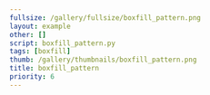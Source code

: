 ```yaml
---
fullsize: /gallery/fullsize/boxfill_pattern.png
layout: example
other: []
script: boxfill_pattern.py
tags: [boxfill]
thumb: /gallery/thumbnails/boxfill_pattern.png
title: boxfill_pattern
priority: 6
---
```

